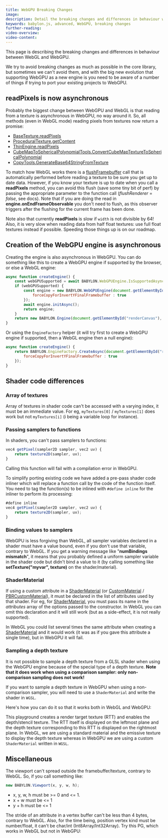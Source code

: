```yaml
---
title: WebGPU Breaking Changes
image: 
description: Detail the breaking changes and differences in behaviour with WebGL
keywords: babylon.js, advanced, WebGPU, breaking changes
further-reading:
video-overview:
video-content:
---
```


This page is describing the breaking changes and differences in behaviour between WebGL and WebGPU.

We try to avoid breaking changes as much as possible in the core library, but sometimes we can't avoid them, and with the big new evolution that supporting WebGPU as a new engine is you need to be aware of a number of things if trying to port your existing projects to WebGPU.

## readPixels is now asynchronous
Probably the biggest change between WebGPU and WebGL is that reading from a texture is asynchronous in WebGPU, no way around it. So, all methods (even in WebGL mode) reading pixels from textures now return a promise:
* [BaseTexture.readPixels](/typedoc/classes/babylon.basetexture#readpixels)
* [ProceduralTexture.getContent](/typedoc/classes/babylon.proceduraltexture#getcontent)
* [ThinEngine.readPixels](/typedoc/classes/babylon.thinengine#readpixels)
* [CubeMapToSphericalPolynomialTools.ConvertCubeMapTextureToSphericalPolynomial](/typedoc/classes/babylon.cubemaptosphericalpolynomialtools#convertcubemaptexturetosphericalpolynomial)
* [CopyTools.GenerateBase64StringFromTexture](/typedoc/classes/babylon.copytools#generatebase64stringfromtexture)

To match how WebGL works there is a [flushFramebuffer](/typedoc/classes/babylon.thinengine#flushframebuffer) call that is automatically performed before reading a texture to be sure you get up to date data. However, if you know your texture is up to date when you call a **readPixels** method, you can avoid this flush (save some tiny bit of perf) by passing the appropriate parameter to the function call (*flushRenderer* = *false*, see docs). Note that if you are doing the read in **engine.onEndFrameObservable** you don't need to flush, as this observer triggers after the flushing for the current frame has been done.

Note also that currently **readPixels** is slow if `width` is not divisible by 64! Also, it is very slow when reading data from half float textures: use full float textures instead if possible. Speeding those things up is on our roadmap.

## Creation of the WebGPU engine is asynchronous
Creating the engine is also asynchronous in WebGPU. You can do something like this to create a WebGPU engine if supported by the browser, or else a WebGL engine:
```javascript
async function createEngine() {
    const webGPUSupported = await BABYLON.WebGPUEngine.IsSupportedAsync;
    if (webGPUSupported) {
        const engine = new BABYLON.WebGPUEngine(document.getElementById("renderCanvas"), {
            forceCopyForInvertYFinalFramebuffer : true
        });
        await engine.initAsync();
        return engine;
    }
    return new BABYLON.Engine(document.getElementById("renderCanvas"), true);
}
```
Or using the `EngineFactory` helper (it will try first to create a WebGPU engine if supported, then a WebGL engine then a null engine):
```javascript
async function createEngine() {
    return BABYLON.EngineFactory.CreateAsync(document.getElementById("renderCanvas"), {
        forceCopyForInvertYFinalFramebuffer : true
    });
}
```

## Shader code differences

### Array of textures
Array of textures in shader code can't be accessed with a varying index, it must be an immediate value. For eg, `myTextures[0]` / `myTextures[1]` does work but not `myTextures[i]` (i being a variable loop for instance).

### Passing samplers to functions
In shaders, you can't pass samplers to functions:
```javascript
vec4 getPixel(sampler2D sampler, vec2 uv) {
    return texture2D(sampler, uv);
}
```
Calling this function will fail with a compilation error in WebGPU.

To simplify porting existing code we have added a pre-pass shader code inliner which will replace a function call by the code of the function itself. You need to tag the function(s) to be inlined with `#define inline` for the inliner to perform its processing:
```javascript
#define inline
vec4 getPixel(sampler2D sampler, vec2 uv) {
    return texture2D(sampler, uv);
}
```

### Binding values to samplers
WebGPU is less forgiving than WebGL, all sampler variables declared in a shader must have a value bound, even if you don't use that variable, contrary to WebGL. If you get a warning message like "**numBindings mismatch**", it means that you probably defined a uniform sampler variable in the shader code but didn't bind a value to it (by calling something like **setTexture("myvar", texture)** on the shader/material).

### ShaderMaterial
If using a custom attribute in a [ShaderMaterial](/typedoc/classes/babylon.shadermaterial) (or [CustomMaterial](/typedoc/classes/babylon.custommaterial) / [PBRCustomMaterial](/typedoc/classes/babylon.pbrcustommaterial)), it must be declared in the list of attributes used by that shader. For eg, for [ShaderMaterial](/typedoc/classes/babylon.shadermaterial), you must pass its name in the *attributes* array of the options passed to the constructor. In WebGL you can omit this declaration and it will still work (but as a side-effect, it is not really supported).

In WebGL you could list several times the same attribute when creating a [ShaderMaterial](/typedoc/classes/babylon.shadermaterial) and it would work (it was as if you gave this attribute a single time), but in WebGPU it will fail.

### Sampling a depth texture
It is not possible to sample a depth texture from a GLSL shader when using the WebGPU engine because of the special type of a depth texture. **Note that it does work when using a comparison sampler: only non-comparison sampling does not work!**

If you want to sample a depth texture in WebGPU when using a non-comparison sampler, you will need to use a `ShaderMaterial` and write the shader in `WGSL`.

Here's how you can do it so that it works both in WebGL and WebGPU:

<Playground id="#8RU8Q3#38" title="Sampling a depth texture" description="Demonstrate sampling a depth texture in WebGL and in WebGPU"/>

This playground creates a render target texture (RTT) and enables the depth/stencil texture. The RTT itself is displayed on the leftmost plane and the depth texture corresponding to this RTT is displayed on the rightmost plane. In WebGL, we are using a standard material and the emissive texture to display the depth texture whereas in WebGPU we are using a custom `ShaderMaterial` written in `WGSL`.

## Miscellaneous
The viewport can't spread outside the framebuffer/texture, contrary to WebGL. So, if you call something like:
```javascript
new BABYLON.Viewport(x, y, w, h);
```
* x, y, w, h must be >= 0 and <= 1.
* x + w must be <= 1
* y + h must be <= 1

The stride of an attribute in a vertex buffer can't be less than 4 bytes, contrary to WebGL. Also, for the time being, position vertex kind must be number/float, it can't be char/int (Int8Array/Int32Array). Try this PG, which works in WebGL but not in WebGPU: <Playground id="#U1CZV3#4" title="Stride of 3 bytes" description="Demonstrate using a byte buffer for position"/>

